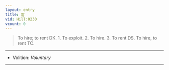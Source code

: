```yaml
---
layout: entry
title: གླ་
vid: Hill:0230
vcount: 0
---
```

> To hire; to rent DK\. 1\. To exploit\. 2\. To hire\. 3\. To rent DS\. To hire, to rent TC\.

---
* Volition: _Voluntary_

---

